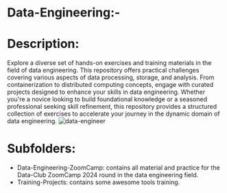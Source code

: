 # Data-Engineering:-
# Description:
Explore a diverse set of hands-on exercises and training materials in the field of data engineering. This repository offers practical challenges covering various aspects of data processing, storage, and analysis. From containerization to distributed computing concepts, engage with curated projects designed to enhance your skills in data engineering. Whether you're a novice looking to build foundational knowledge or a seasoned professional seeking skill refinement, this repository provides a structured collection of exercises to accelerate your journey in the dynamic domain of data engineering.
![data-engineer](https://github.com/HashimGharip/Data-Enginerring/assets/47179267/2e4fe8df-bee5-4eb2-9405-69cd9744e14f)
# Subfolders:
- Data-Engineering-ZoomCamp: contains all material and practice for the Data-Club ZoomCamp 2024 round in the data engineering field.
- Training-Projects: contains some awesome tools training.
